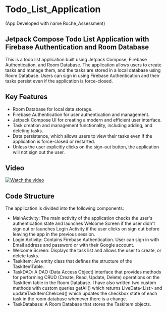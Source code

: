 # Todo_List_Application
(App Developed with name Roche_Assessment)
## Jetpack Compose Todo List Application with Firebase Authentication and Room Database
This is a todo list application built using Jetpack Compose, Firebase Authentication, and Room Database. The application allows users to create tasks and manage them, and the tasks are stored in a local database using Room Database. Users can sign in using Firebase Authentication and their tasks persist even if the application is force-closed.

## Key Features
- Room Database for local data storage.
- Firebase Authentication for user authentication and management.
- Jetpack Compose UI for creating a modern and efficient user interface.
- Task creation and management functionality, including adding, and deleting tasks.
- Data persistence, which allows users to view their tasks even if the application is force-closed or restarted.
- Unless the user explicitly clicks on the sign-out button, the application will not sign out the user.

## Video
[![Watch the video](https://img.youtube.com/vi/i0dOqhID9io/maxresdefault.jpg)](https://youtu.be/i0dOqhID9io)

## Code Structure
The application is divided into the following components:

- MainActivity: The main activity of the application checks the user's authentication state and launches Welcome Screen if the user didn't sign out or launches Login Activity if the user clicks on sign out before leaving the app in the previous session.
- Login Activity: Contains Firebase Authentication. User can sign in with Email address and password or with their Google account.
- Welcome Screen: Displays the task list and allows the user to create, or delete tasks.
- TaskItem: An entity class that defines the structure of the TaskItemTable.
- TaskDAO: A DAO (Data Access Object) interface that provides methods for performing CRUD (Create, Read, Update, Delete) operations on the TaskItem table in the Room Database. I have also written two custom methods with custom queries getAll() which returns LiveData<List<TaskItem>> and updateTaskItemChekced() which updates the checkbox state of each task in the room database whenever there is a change.
- TaskDatabase: A Room Database that stores the TaskItem objects.
